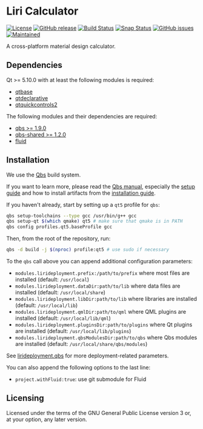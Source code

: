 Liri Calculator
===============

[![License](https://img.shields.io/badge/license-GPLv3.0-blue.svg)](https://www.gnu.org/licenses/gpl-3.0.html)
[![GitHub release](https://img.shields.io/github/release/lirios/calculator.svg)](https://github.com/lirios/calculator)
[![Build Status](https://travis-ci.org/lirios/calculator.svg?branch=develop)](https://travis-ci.org/lirios/calculator)
[![Snap Status](https://build.snapcraft.io/badge/lirios/calculator.svg)](https://build.snapcraft.io/user/lirios/calculator)
[![GitHub issues](https://img.shields.io/github/issues/lirios/calculator.svg)](https://github.com/lirios/calculator/issues)
[![Maintained](https://img.shields.io/maintenance/yes/2018.svg)](https://github.com/lirios/calculator/commits/develop)

A cross-platform material design calculator.

## Dependencies

Qt >= 5.10.0 with at least the following modules is required:

 * [qtbase](http://code.qt.io/cgit/qt/qtbase.git)
 * [qtdeclarative](http://code.qt.io/cgit/qt/qtdeclarative.git)
 * [qtquickcontrols2](http://code.qt.io/cgit/qt/qtquickcontrols2.git)

The following modules and their dependencies are required:

 * [qbs >= 1.9.0](http://code.qt.io/cgit/qbs/qbs.git)
 * [qbs-shared >= 1.2.0](https://github.com/lirios/qbs-shared.git)
 * [fluid](https://github.com/lirios/fluid.git)

## Installation

We use the [Qbs](http://doc.qt.io/qbs/) build system.

If you want to learn more, please read the [Qbs manual](http://doc.qt.io/qbs/index.html),
especially the [setup guide](http://doc.qt.io/qbs/configuring.html) and how to install artifacts
from the [installation guide](http://doc.qt.io/qbs/installing-files.html).

If you haven't already, start by setting up a `qt5` profile for `qbs`:

```sh
qbs setup-toolchains --type gcc /usr/bin/g++ gcc
qbs setup-qt $(which qmake) qt5 # make sure that qmake is in PATH
qbs config profiles.qt5.baseProfile gcc
```

Then, from the root of the repository, run:

```sh
qbs -d build -j $(nproc) profile:qt5 # use sudo if necessary
```

To the `qbs` call above you can append additional configuration parameters:

 * `modules.lirideployment.prefix:/path/to/prefix` where most files are installed (default: `/usr/local`)
 * `modules.lirideployment.dataDir:path/to/lib` where data files are installed (default: `/usr/local/share`)
 * `modules.lirideployment.libDir:path/to/lib` where libraries are installed (default: `/usr/local/lib`)
 * `modules.lirideployment.qmlDir:path/to/qml` where QML plugins are installed (default: `/usr/local/lib/qml`)
 * `modules.lirideployment.pluginsDir:path/to/plugins` where Qt plugins are installed (default: `/usr/local/lib/plugins`)
 * `modules.lirideployment.qbsModulesDir:path/to/qbs` where Qbs modules are installed (default: `/usr/local/share/qbs/modules`)

See [lirideployment.qbs](https://github.com/lirios/qbs-shared/blob/develop/modules/lirideployment/lirideployment.qbs)
for more deployment-related parameters.

You can also append the following options to the last line:

 * `project.withFluid:true`: use git submodule for Fluid

## Licensing

Licensed under the terms of the GNU General Public License version 3 or, at your option, any later version.
